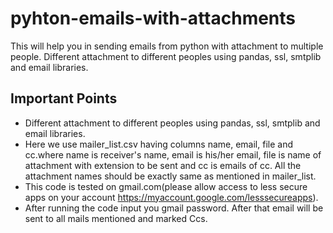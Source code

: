 # pyhton-emails-with-attachments
This will help you in sending emails from python with attachment to multiple people. Different attachment to different peoples using pandas, ssl, smtplib and email libraries.

Important Points
----------------------------------
* Different attachment to different peoples using pandas, ssl, smtplib and email libraries.
* Here we use mailer_list.csv having columns name, email, file and cc.where name is receiver's name, email is his/her email, file is name of attachment with extension to be sent and cc is emails of cc. All the attachment names should be exactly same as mentioned in mailer_list.
* This code is tested on gmail.com(please allow access to less secure apps on your account https://myaccount.google.com/lesssecureapps).
* After running the code input you gmail password. After that email will be sent to all mails mentioned and marked Ccs.
